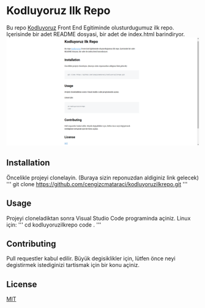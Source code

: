 
# Kodluyoruz Ilk Repo


Bu repo [Kodluyoruz](kodluyoruz.org) Front End Egitiminde olusturdugumuz ilk repo. Içerisinde bir adet README dosyasi, bir adet de index.html barindiryor.
![Markdown dosyanızın içine projemizden bir adet resim koyun](https://raw.githubusercontent.com/Kodluyoruz/taskforce/main/git/odev1/figures/markdown.png)

## Installation
Öncelikle projeyi clonelayin. (Buraya sizin reponuzdan aldiginiz link gelecek)
'''
git clone https://github.com/cengizcmataraci/kodluyoruzilkrepo.git
'''

## Usage

Projeyi cloneladiktan sonra Visual Studio Code programinda açiniz.
Linux için:
'''
cd kodluyoruzilkrepo
code .
'''

## Contributing
 Pull requestler kabul edilir. Büyük degisiklikler için, lütfen önce neyi degistirmek istediginizi tartismak için bir konu açiniz.

## License
[MIT](https://choosealicense.com/licenses/mit/)
